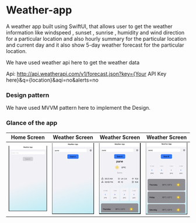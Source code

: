 # Weather-app
A weather app built using SwiftUI, that allows user to get the weather information like windspeed , sunset , sunrise , humidity and wind direction for a particular location and also hourly summary for the particular location and current day and it also show 5-day weather forecast for the particular location. 

We have used weather api here to get the weather data

Api: http://api.weatherapi.com/v1/forecast.json?key={Your API Key here}&q={location}&aqi=no&alerts=no

### Design pattern

We have used MVVM pattern here to implement the Design.

### Glance of the app

| Home Screen | Weather Screen | Weather Screen | Weather Screen |
| ------------- | ------------- | ------------- | ------------- |
| ![image alt](https://github.com/akshat3358/Weather-app/blob/main/1.png?raw=true) | ![image alt](https://github.com/akshat3358/Weather-app/blob/main/2.png?raw=true) | ![image alt](https://github.com/akshat3358/Weather-app/blob/main/3.png?raw=true) |  ![image alt](https://github.com/akshat3358/Weather-app/blob/main/4.png?raw=true) |
